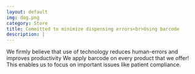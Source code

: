 ```yaml
---
layout: default
img: dog.png
category: Store
title: Committed to minimize dispensing errors<br>Using barcode
description: |
---
```

  We firmly believe that use of technology reduces human-errors and improves productivity We apply barcode on every product that we offer! This enables us to focus on important issues like patient compliance.